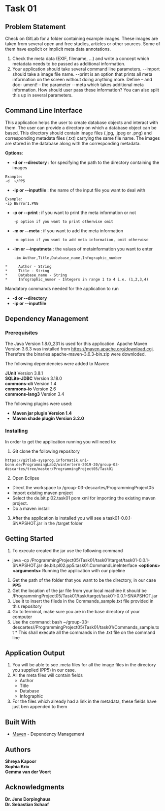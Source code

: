 <H1> Task 01 </H1> 

## Problem Statement
Check on GitLab for a folder containing example images. These images are taken
from several open and free studies, articles or other sources. Some of them have explicit or implicit meta data annotations.<br> 
1. Check the meta data (EXIF, filename, ...) and write a concept which metadata needs to be passed as additional information. <br> 
2. Your application should take several command line parameters. --import should take a image file name. --print is an option that prints all meta information on the screen without doing anything more. Define – and doc- ument! – the parameter --meta which takes additional meta information. How should user pass these information? You can also split this up in several parameters. <br> 


## Command Line Interface

This application helps the user to create database objects and interact with them. The user can provide a directory on which a database object can be based. This directory should contain image files (.jpg, .jpeg or .png) and corresponding metadata files (.txt) carrying the same file name. The images are stored in the database along with the corresponding metadata.

**Options**:  
*   <B>    -d or --directory</B>   : for specifying the path to the directory containing the images <br>
```
Example: 
-d  ~/PP5
```
*   <B>    -ip or --inputfile</B>  : the name of the input file you want to deal with <br>  
```
Example: 
-ip BError1.PNG
```
*   <B>    -p or --print</B>       : if you want to print the meta information or not <br>  
```
    -p option if you want to print otherwise omit
```
*   <B>    -m or --meta</B>        : if you want to add the meta information <br> 
```
    -m option if you want to add meta information, omit otherwise
```
*   <B>    -im or --inputmeta</B>  : the values of metainformation you want to enter <br>
``` 
    -im Author,Title,Database_name,Infographic_number 
```
    *     Author - String 
    *     Title - String 
    *     Database_name - String
    *     Infographic_numer - Integers in range 1 to 4 i.e. (1,2,3,4)

 Mandatory commands needed for the application to run <br>     
 *   <B>    -d or --directory</B> 
 *   <B>    -ip or --inputfile</B> 




## Dependency Management

### Prerequisites

The Java Version 1.8.0_231 is used for this application. Apache Maven Version 3.6.3  was installed from https://maven.apache.org/download.cgi. Therefore the binaries apache-maven-3.6.3-bin.zip were downloded.

The following dependencies were added to Maven:

**JUnit** 		Version 3.8.1   <br>
**SQLite-JDBC** 	Version 3.18.0   <br> 
**commons-cli**	Version 1.4   <br>
**commons-io**	Version 2.6   <br>
**commons-lang3** Version 3.4 <br>

The following plugins were used: 
*  <B> Maven jar plugin  Version 1.4</B> 
*  <B> Maven shade plugin  Version 3.2.0</B> 



### Installing

In order to get the application running you will need to: 
1. Git clone the following repository 
```
https://gitlab-sysprog.informatik.uni-bonn.de/ProgrammingLab2/winterterm-2019-20/group-03-descartes/tree/master/ProgrammingProject05/Task01
```
2.  Open Eclipse 
*  Direct the workspace to /group-03-descartes/ProgrammingProject05
*  Import existing maven project
*  Select the de.bit.pl02.task01 pom xml for importing the existing maven project. 
*  Do a maven install 
3. After the application is installed you will see a task01-0.0.1-SNAPSHOT.jar in the /target folder
  
  ## Getting Started
  1. To execute created the jar use the following command
  *  java -cp <Path to Programming Project>/ProgrammingProject05/Task01/task01/target/task01-0.0.1-SNAPSHOT.jar  de.bit.pl02.pp5.task01.CommandLineInterface __\<options>__ __\<arguments>__
  Running the application with our pipeline
  1. Get the path of the folder that you want to be the directory, in our case <B> PP5 </B>
  2. Get the location of the jar file from your local machine it should be /ProgrammingProject05/Task01/task/target/task01-0.0.1-SNAPSHOT.jar
  3. Use it to insert the fileds in the Commands_sample.txt file provided in this repository 
  4. Go to terminal, make sure you are in the base directory of your computer 
  5. Use the command: bash ~/group-03-descartes//ProgrammingProject05/Task01/task01/Commands_sample.txt 
    * This shall execute all the commands in the .txt file on the command line
    
    
## Application Output 
1. You will be able to see .meta files for all the image files in the directory you supplied (PP5) in our case. 
2. All the meta files will contain fields
    * Author 
    * Title 
    * Database 
    * Infographic 
3. For the files which already had a link in the metadata, these fields have just ben appended to them



## Built With

* [Maven](https://maven.apache.org/) - Dependency Management

## Authors

 **Shreya Kapoor** <br>
**Sophia Krix** <br>
**Gemma van der Voort**<br>

## Acknowledgments

**Dr. Jens Dorpinghaus** <br>
**Dr. Sebastian Schaaf**<br>



